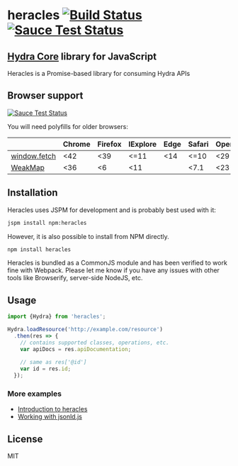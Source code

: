 # heracles [![Build Status](https://travis-ci.org/wikibus/heracles.svg?branch=master)](https://travis-ci.org/wikibus/heracles) [![Sauce Test Status](https://saucelabs.com/buildstatus/heracles-tcode)](https://saucelabs.com/u/heracles-tcode)

## [Hydra Core](http://www.hydra-cg.com/spec/latest/core/) library for JavaScript

Heracles is a Promise-based library for consuming Hydra APIs

## Browser support

[![Sauce Test Status](https://saucelabs.com/browser-matrix/heracles-tcode.svg)](https://saucelabs.com/u/heracles-tcode)

You will need polyfills for older browsers:

|                     | Chrome | Firefox | IExplore | Edge | Safari | Opera |
| -------------       |--------|---------|----------|------|--------|-------|
| [window.fetch][p1]  | <42    | <39     | <=11     | <14  | <=10   | <29   |
| [WeakMap][p3]       | <36    | <6      | <11      |      | <7.1   | <23   |

## Installation

Heracles uses JSPM for development and is probably best used with it:

``` bash
jspm install npm:heracles
```

However, it is also possible to install from NPM directly. 

``` bash
npm install heracles
```

Heracles is bundled as a CommonJS module and has been verified to work fine with Webpack. Please let me know if you have any issues 
with other tools like Browserify, server-side NodeJS, etc.

## Usage

``` js
import {Hydra} from 'heracles';

Hydra.loadResource('http://example.com/resource')
  .then(res => {
    // contains supported classes, operations, etc.
    var apiDocs = res.apiDocumentation;
    
    // same as res['@id']
    var id = res.id; 
  });
```

### More examples

* [Introduction to heracles](http://t-code.pl/blog/2016/04/introducing-heracles/)
* [Working with jsonld.js](http://t-code.pl/blog/2016/04/heracles-compacting-resources/)

## License

MIT

[p1]: https://github.com/github/fetch
[p3]: https://developer.mozilla.org/pl/docs/Web/JavaScript/Reference/Global_Objects/WeakMap
